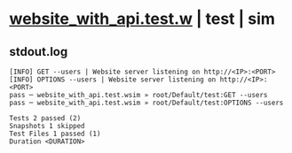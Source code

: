 # [website_with_api.test.w](../../../../../examples/tests/valid/website_with_api.test.w) | test | sim

## stdout.log
```log
[INFO] GET --users | Website server listening on http://<IP>:<PORT>
[INFO] OPTIONS --users | Website server listening on http://<IP>:<PORT>
pass ─ website_with_api.test.wsim » root/Default/test:GET --users    
pass ─ website_with_api.test.wsim » root/Default/test:OPTIONS --users

Tests 2 passed (2)
Snapshots 1 skipped
Test Files 1 passed (1)
Duration <DURATION>
```

